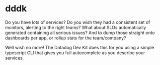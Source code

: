 dddk
====

Do you have lots of services? Do you wish they had a consistent set of monitors, alerting to
the right teams? What about SLOs automatically generated containing all serious issues? And to dump
those straight onto dashboards per app, or rollup stats for the team/company?

Well wish no more! The Datadog Dev Kit does this for you using a simple typescript CLI that gives you full
autocomplete as you describe your services.

